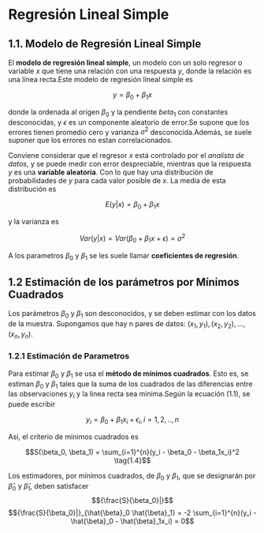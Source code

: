 # **Regresión Lineal Simple**

## **1.1. Modelo de Regresión Lineal Simple**

El **modelo de regresión lineal simple**, un modelo con un solo regresor o variable $x$ que tiene una relación con una respuesta $y$, donde la relación es una línea recta.Este modelo de regresión lineal simple es 

$$y = \beta_0 + \beta_1x \tag{1.1}$$                                        

donde la ordenada al origen $\beta_0$ y la pendiente $beta_1$ con constantes desconocidas, y $\epsilon$ es un componente aleatorio de error.Se supone que los errores tienen promedio cero y varianza $\sigma^2$ desconocida.Además, se suele suponer que los errores no estan correlacionados.

Conviene considerar que el regresor $x$ está controlado por el *analista de datos*, y se puede medir con error despreciable, mientras que la respuesta $y$ es una **variable aleatoria**. Con lo que hay una distribución de probabilidades de $y$ para cada valor posible de $x$. La media de esta distribución es 

$$E(y|x) = \beta_0 + \beta_1x \tag{1.2a}$$

y la varianza es

$$Var(y|x) = Var(\beta_0 + \beta_1x + \epsilon) = \sigma^2 \tag{1.2b}$$

A los parametros $\beta_0$ y $\beta_1$ se les suele llamar **coeficientes de regresión**.

## **1.2 Estimación de los parámetros por Mínimos Cuadrados**

Los parámetros $\beta_0$ y $\beta_1$ son desconocidos, y se deben estimar con los datos de la muestra. 
Supongamos que hay n pares de datos: $(x_1,y_1),(x_2,y_2),...,(x_n,y_n)$.

### **1.2.1 Estimación de Parametros**

Para estimar $\beta_0$ y $\beta_1$ se usa el **método de mínimos cuadrados**. Esto es, se estiman $\beta_0$ y $\beta_1$ tales que la suma de los cuadrados de las diferencias entre las observaciones $y_i$ y la linea recta sea mínima.Según la ecuación $(1.1)$, se puede escribir

$$y_i = \beta_0 + \beta_1x_i + \epsilon_i,    i= 1,2,..,n \tag{1.3}$$

Así, el criterio de mínimos cuadrados es

$$S(\beta_0, \beta_1) = \sum_{i=1}^{n}(y_i - \beta_0 - \beta_1x_i)^2 \tag{1.4}$$

Los estimadores, por mínimos cuadrados, de $\beta_0$ y $\beta_1$, que se designarán por $\hat{\beta}_0$ y $\hat{\beta}_1$, deben satisfacer
$${\frac{S}{\beta_0}|}$$
$${\frac{S}{\beta_0}|}_{\hat{\beta}_0  \hat{\beta}_1} = -2 \sum_{i=1}^{n}(y_i - \hat{\beta}_0 - \hat{\beta}_1x_i) = 0$$
